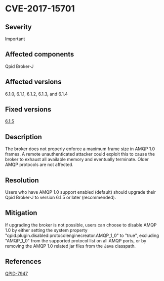 # CVE-2017-15701

## Severity

Important

## Affected components

Qpid Broker-J

## Affected versions

6.1.0, 6.1.1, 6.1.2, 6.1.3, and 6.1.4

## Fixed versions

[6.1.5]({{site.url}}/releases/qpid-java-6.1.5/index.html)

## Description

The broker does not properly enforce a maximum frame size in AMQP 1.0
frames.  A remote unauthenticated attacker could exploit this to cause
the broker to exhaust all available memory and eventually terminate.
Older AMQP protocols are not affected.

## Resolution

Users who have AMQP 1.0 support enabled (default) should upgrade their
Qpid Broker-J to version 6.1.5 or later (recommended).

## Mitigation

If upgrading the broker is not possible, users can choose to disable
AMQP 1.0 by either setting the system property
"qpid.plugin.disabled:protocolenginecreator.AMQP_1_0" to "true",
excluding "AMQP_1_0" from the supported protocol list on all AMQP
ports, or by removing the AMQP 1.0 related jar files from the Java
classpath.

## References

[QPID-7947](https://issues.apache.org/jira/browse/QPID-7947)

